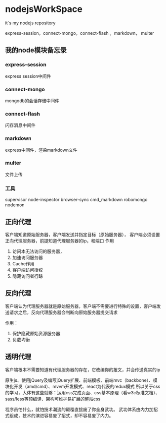# nodejsWorkSpace
it`s my nodejs repository

express-session，connect-mongo，connect-flash ，markdown， multer

## 我的node模块备忘录

### express-session

express session中间件

### connect-mongo

mongodb的会话存储中间件

### connect-flash

闪存消息中间件

### markdown

express中间件，渲染markdown文件

### multer

文件上传


### 工具

supervisor
node-inspector
browser-sync
cmd_markdown
robomongo
nodemon

## 正向代理

客户端知道原始服务器，客户端发送并指定目标（原始服务器）， 客户端必须设置正向代理服务器，前提知道代理服务器的ip，和端口
作用

1. 访问本无法访问的服务器，
2. 加速访问服务器
3. Cache作用
4. 客户端访问授权
5. 隐藏访问者行踪

## 反向代理

客户端认为代理服务器就是原始服务器，客户端不需要进行特殊的设置，客户端发送请求之后，反向代理服务器会判断向原始服务器提交请求

作用： 

1. 保护隐藏原始资源服务器
2. 负载均衡

## 透明代理

客户端根本不需要知道有代理服务器的存在，它改编你的报文，并会传送真实的ip


原生js、使用jQuery及编写jQuery扩展、前端模板、前端mvc（backbone）、模块化开发（amd/cmd）、mvvm开发模式、react为代表的redux模式
所以关于css的学习，大体有这些就够：运用css完成页面、css基本原理（看w3c标准文档）、sass/less等预编译、架构可维护易扩展的整站css

程序员怕什么，就怕技术潮流的颠覆直接废了你全身武功。
武功体系由内力加招式组成，技术的演进容易废了招式，却不容易废了内力。


